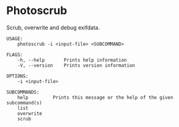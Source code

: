 Photoscrub
==========

Scrub, overwrite and debug exifdata.

```
USAGE:
    photoscrub -i <input-file> <SUBCOMMAND>

FLAGS:
    -h, --help       Prints help information
    -V, --version    Prints version information

OPTIONS:
    -i <input-file>

SUBCOMMANDS:
    help         Prints this message or the help of the given subcommand(s)
    list
    overwrite
    scrub
```
